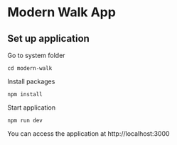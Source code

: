 # Modern Walk App
## Set up application

Go to system folder
```
cd modern-walk
```
Install packages
```
npm install
```
Start application
```
npm run dev
```
You can access the application at http://localhost:3000
